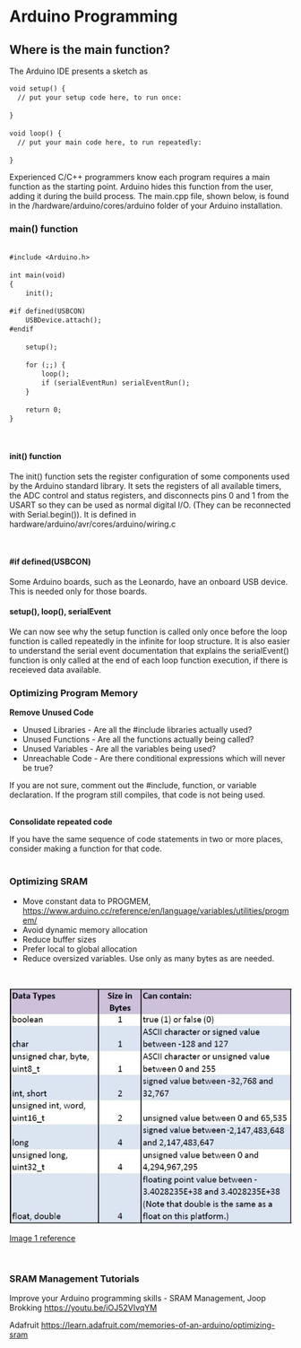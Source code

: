 # Arduino Programming

## Where is the main function?

The Arduino IDE presents a sketch as

```
void setup() {
  // put your setup code here, to run once:

}

void loop() {
  // put your main code here, to run repeatedly:

}
```

Experienced C/C++ programmers know each program requires a main function as the starting point. Arduino hides this function from the user, adding it during the build process. The main.cpp file, shown below, is found in the /hardware/arduino/cores/arduino folder of your Arduino installation. 


### main() function

```

#include <Arduino.h>

int main(void)
{
    init();

#if defined(USBCON)
    USBDevice.attach();
#endif
   
    setup();
   
    for (;;) {
        loop();
        if (serialEventRun) serialEventRun();
    }
       
    return 0;
}
```

<br>

#### init() function

The init() function sets the register configuration of some components used by the Arduino standard library. It sets the registers of all available timers, the ADC control and status registers, and disconnects pins 0 and 1 from the USART so they can be used as normal digital I/O. (They can be reconnected with Serial.begin()). It is defined in hardware/arduino/avr/cores/arduino/wiring.c

<br>

#### #if defined(USBCON)

Some Arduino boards, such as the Leonardo, have an onboard USB device. This is needed only for those boards.

#### setup(), loop(), serialEvent

We can now see why the setup function is called only once before the loop function is called repeatedly in the infinite for loop structure. It is also easier to understand the serial event documentation that explains the serialEvent() function is only called at the end of each loop function execution, if there is receieved data available.
<br>

### Optimizing Program Memory

**Remove Unused Code**
- Unused Libraries - Are all the #include libraries actually used?
- Unused Functions - Are all the functions actually being called?
- Unused Variables - Are all the variables being used?
- Unreachable Code - Are there conditional expressions which will never be true?

If you are not sure, comment out the #include, function, or variable declaration. If the program still compiles, that code is not being used. <br> <br>

**Consolidate repeated code**

If you have the same sequence of code statements in two or more places, consider making a function for that code.<br>
<br>

### Optimizing SRAM

- Move constant data to PROGMEM, https://www.arduino.cc/reference/en/language/variables/utilities/progmem/
- Avoid dynamic memory allocation
- Reduce buffer sizes 
- Prefer local to global allocation
- Reduce oversized variables. Use only as many bytes as are needed.

<br>

![Arduino Data Types](./images/learn_arduino_DataTypes.jpg "Arduino Data Types")

[Image 1 reference][1]

[1]: https://cdn-learn.adafruit.com/assets/assets/000/031/818/medium800/learn_arduino_DataTypes.jpg?1460932589

<br>


### SRAM Management Tutorials


Improve your Arduino programming skills - SRAM Management, Joop Brokking  https://youtu.be/iOJ52VIvqYM 

Adafruit   https://learn.adafruit.com/memories-of-an-arduino/optimizing-sram  